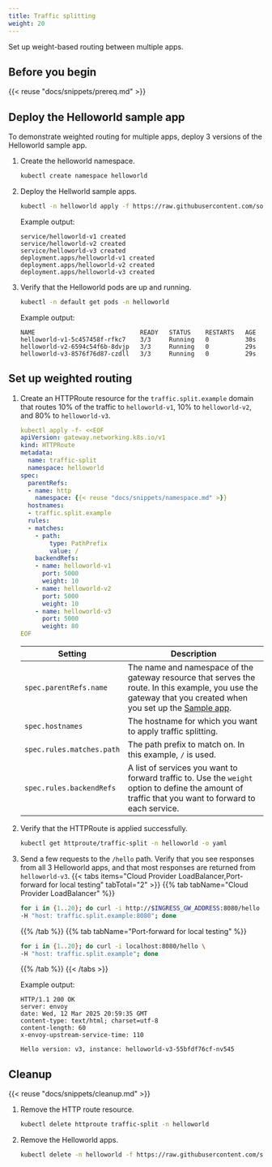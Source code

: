 ```yaml
---
title: Traffic splitting
weight: 20
---
```


Set up weight-based routing between multiple apps. 

## Before you begin

{{< reuse "docs/snippets/prereq.md" >}}

## Deploy the Helloworld sample app

To demonstrate weighted routing for multiple apps, deploy 3 versions of the Helloworld sample app. 

1. Create the helloworld namespace.  
   ```sh
   kubectl create namespace helloworld
   ```

2. Deploy the Hellworld sample apps. 
   ```sh
   kubectl -n helloworld apply -f https://raw.githubusercontent.com/solo-io/gloo-edge-use-cases/main/docs/sample-apps/helloworld.yaml
   ```

   Example output: 
   ```
   service/helloworld-v1 created
   service/helloworld-v2 created
   service/helloworld-v3 created
   deployment.apps/helloworld-v1 created
   deployment.apps/helloworld-v2 created
   deployment.apps/helloworld-v3 created
   ```

3. Verify that the Helloworld pods are up and running. 
   ```sh
   kubectl -n default get pods -n helloworld
   ```

   Example output: 
   ```
   NAME                             READY   STATUS    RESTARTS   AGE
   helloworld-v1-5c457458f-rfkc7    3/3     Running   0          30s
   helloworld-v2-6594c54f6b-8dvjp   3/3     Running   0          29s
   helloworld-v3-8576f76d87-czdll   3/3     Running   0          29s
   ```

## Set up weighted routing 

1. Create an HTTPRoute resource for the `traffic.split.example` domain that routes 10% of the traffic to `helloworld-v1`, 10% to `helloworld-v2`, and 80% to `helloworld-v3`.
   ```yaml
   kubectl apply -f- <<EOF
   apiVersion: gateway.networking.k8s.io/v1
   kind: HTTPRoute
   metadata:
     name: traffic-split
     namespace: helloworld
   spec:
     parentRefs:
     - name: http
       namespace: {{< reuse "docs/snippets/namespace.md" >}}
     hostnames:
     - traffic.split.example
     rules:
     - matches:
       - path:
           type: PathPrefix
           value: /
       backendRefs:
       - name: helloworld-v1
         port: 5000
         weight: 10
       - name: helloworld-v2
         port: 5000
         weight: 10
       - name: helloworld-v3
         port: 5000
         weight: 80
   EOF
   ```

   |Setting|Description|
   |--|--|
   |`spec.parentRefs.name`|The name and namespace of the gateway resource that serves the route. In this example, you use the gateway that you created when you set up the [Sample app](/docs/operations/sample-app/). |
   |`spec.hostnames`| The hostname for which you want to apply traffic splitting.|
   |`spec.rules.matches.path`|The path prefix to match on. In this example, `/` is used. |
   |`spec.rules.backendRefs`| A list of services you want to forward traffic to. Use the `weight` option to define the amount of traffic that you want to forward to each service. |

2. Verify that the HTTPRoute is applied successfully. 
   ```sh
   kubectl get httproute/traffic-split -n helloworld -o yaml
   ```

3. Send a few requests to the `/hello` path. Verify that you see responses from all 3 Helloworld apps, and that most responses are returned from `helloworld-v3`. 
   {{< tabs items="Cloud Provider LoadBalancer,Port-forward for local testing" tabTotal="2" >}}
   {{% tab tabName="Cloud Provider LoadBalancer" %}}
   ```sh
   for i in {1..20}; do curl -i http://$INGRESS_GW_ADDRESS:8080/hello \
   -H "host: traffic.split.example:8080"; done
   ```
   {{% /tab %}}
   {{% tab tabName="Port-forward for local testing" %}}
   ```sh
   for i in {1..20}; do curl -i localhost:8080/hello \
   -H "host: traffic.split.example"; done
   ```
   {{% /tab %}}
   {{< /tabs >}}
   
   Example output: 
   ```
   HTTP/1.1 200 OK
   server: envoy
   date: Wed, 12 Mar 2025 20:59:35 GMT
   content-type: text/html; charset=utf-8
   content-length: 60
   x-envoy-upstream-service-time: 110

   Hello version: v3, instance: helloworld-v3-55bfdf76cf-nv545
   ```

   
## Cleanup

{{< reuse "docs/snippets/cleanup.md" >}}

1. Remove the HTTP route resource. 
   ```sh
   kubectl delete httproute traffic-split -n helloworld
   ```

2. Remove the Helloworld apps. 
   ```sh
   kubectl delete -n helloworld -f https://raw.githubusercontent.com/solo-io/gloo-edge-use-cases/main/docs/sample-apps/helloworld.yaml
   ```

